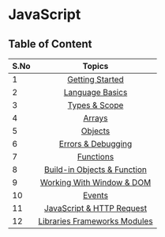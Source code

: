 # JavaScript

## Table of Content

| S.No |                                Topics                                |
|------|:--------------------------------------------------------------------:|
| 1    |              [Getting Started](./1.Getting-Started.md)               |
| 2    |              [Language Basics](./2.Language-Basics.md)               |
| 3    |               [Types & Scope](./3.Types-and-Scope.md)                |
| 4    |                       [Arrays](./4.Arrays.md)                        |
| 5    |                      [Objects](./5.Objects.md)                       |
| 6    |          [Errors & Debugging](./6.Errors-and-Debugging.md)           |
| 7    |                    [Functions](./7.Functions.md)                     |
| 8    | [Build-in Objects & Function](./8.Build-in-Objects-and-Function.md)  |
| 9    |   [Working With Window & DOM](./9.Working-with-Window-and-DOM.md)    |
| 10   |                       [Events](./10.Events.md)                       |
| 11   |  [JavaScript & HTTP Request](./11.JavaScript-and-Http-Requests.md)   |
| 12   | [Libraries Frameworks Modules](./12.Libraries-Frameworks-Modules.md) |
